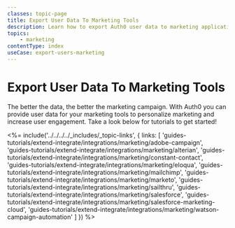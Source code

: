 ```yaml
---
classes: topic-page
title: Export User Data To Marketing Tools
description: Learn how to export Auth0 user data to marketing applications and services.
topics:
    - marketing
contentType: index
useCase: export-users-marketing
---
```

<!-- markdownlint-disable MD041 MD002 MD026 -->
<div class="topic-page-header">
  <div data-name="example" class="topic-page-badge"></div>
  <h1>Export User Data To Marketing Tools</h1>
  <p>
    The better the data, the better the marketing campaign. With Auth0 you can provide user data for your marketing tools to personalize marketing and increase user engagement. Take a look below for tutorials to get started!
  </p>
</div>

<%= include('../../../../_includes/_topic-links', { links: [
  'guides-tutorials/extend-integrate/integrations/marketing/adobe-campaign',
  'guides-tutorials/extend-integrate/integrations/marketing/alterian',
  'guides-tutorials/extend-integrate/integrations/marketing/constant-contact',
  'guides-tutorials/extend-integrate/integrations/marketing/eloqua',
  'guides-tutorials/extend-integrate/integrations/marketing/mailchimp',
  'guides-tutorials/extend-integrate/integrations/marketing/marketo',
  'guides-tutorials/extend-integrate/integrations/marketing/sailthru',
  'guides-tutorials/extend-integrate/integrations/marketing/salesforce',
  'guides-tutorials/extend-integrate/integrations/marketing/salesforce-marketing-cloud',
  'guides-tutorials/extend-integrate/integrations/marketing/watson-campaign-automation'
] }) %>